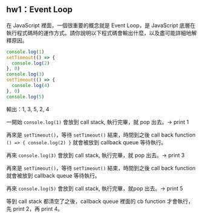 ## hw1：Event Loop

在 JavaScript 裡面，一個很重要的概念就是 Event Loop，是 JavaScript 底層在執行程式碼時的運作方式。請你說明以下程式碼會輸出什麼，以及盡可能詳細地解釋原因。

```js
console.log(1)
setTimeout(() => {
  console.log(2)
}, 0)
console.log(3)
setTimeout(() => {
  console.log(4)
}, 0)
console.log(5)
```

輸出：1, 3, 5, 2, 4

一開始 `console.log(1)` 會放到 call stack, 執行完畢，就 pop 出去。-> print 1

再來是 `setTimeout()`，等待 `setTimeout()` 結束，時間到之後 call back function `() => { console.log(2) }` 就會被放到 callback queue 等待執行。

再來 `console.log(3)` 會放到 call stack, 執行完畢，就 pop 出去。-> print 3

再來是 `setTimeout()`，等待 `setTimeout()` 結束，時間到之後 call back function 就會被放到 callback queue 等待執行。

再來 `console.log(5)` 會放到 call stack, 執行完畢，就pop 出去。-> print 5

等到 call stack 都清空了之後，callback queue 裡面的 cb function 才會執行，先 print 2，再 print 4。
